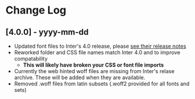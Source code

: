 # Change Log

## [4.0.0] - yyyy-mm-dd

- Updated font files to Inter's 4.0 release, please [see their release notes](https://github.com/rsms/inter/releases/tag/v4.0)
- Reworked folder and CSS file names match Inter 4.0 and to improve compatability
  - **This will likely have broken your CSS or font file imports**
- Currently the web hinted woff files are missing from Inter's relase archive. These will be added when they are available.
- Removed .woff files from latin subsets (.woff2 provided for all fonts and sets)
